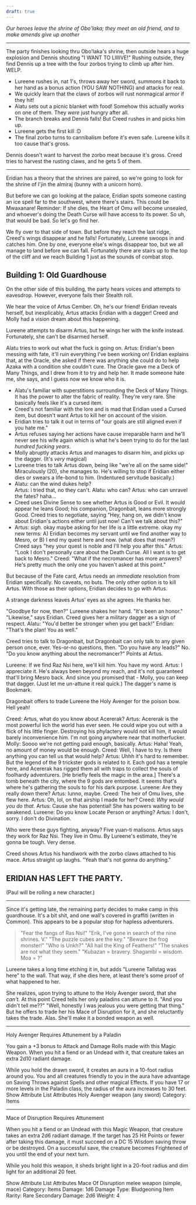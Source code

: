 ```yaml
---
draft: true
---
```

*Our heroes leave the shrine of Obo'laka; they meet an old friend, and to make amends give up another*

---

The party finishes looking thru Obo'laka's shrine, then outside hears a huge explosion and Dennis shouting "I WANT TO LIIIIVE!"
Rushing outside, they find Dennis up a tree with the four zorbos trying to climb up after him. WELP.

* Lureene rushes in, nat 1's, throws away her sword, summons it back to her hand as a bonus action (YOU SAW NOTHING) and attacks for real.
* We quickly learn that the claws of zorbos will rust nonmagical armor if they hit!
* Alatu sets out a picnic blanket with food! Somehow this actually works on one of them. They *were* just hungry after all.
* The branch breaks and Dennis falls! But Creed rushes in and picks him up.
* Lureene gets the first kill :D
* The final zorbo turns to cannibalism before it's even safe. Lureene kills it too cause that's gross.

Dennis doesn't want to harvest the zorbo meat because it's gross.
Creed tries to harvest the rusting claws, and he gets 5 of them.

---

Eridian has a theory that the shrines are paired, so we're going to look for the shrine of I'jin the almiraj (bunny with a unicorn horn).

But before we can go looking at the palace, Eridian spots someone casting an ice spell far to the southwest, where there's stairs. This could be Mwaxanare!
    Reminder: If she dies, the Heart of Omu will become unsealed, and whoever's doing the Death Curse will have access to its power. So uh, that would be bad.
So let's go find her.

We fly over to that side of town. But before they reach the last ridge, Creed's wings disappear and he falls! Fortunately, Lureene swoops in and catches him.
One by one, everyone else's wings disappear too, but we all manage to land before we can fall.
Fortunately there are stairs up to the top of the cliff and we reach Building 1 just as the sounds of combat stop.

## Building 1: Old Guardhouse

On the other side of this building, the party hears voices and attempts to eavesdrop. However, everyone fails their Stealth roll.

We hear the voice of Artus Cember. Oh, he's our friend!
Eridian reveals herself, but inexplicably, Artus attacks Eridian with a dagger!
Creed and Molly had a vision dream about this happening.

Lureene attempts to disarm Artus, but he wings her with the knife instead. Fortunately, she can't be disarmed herself.

Alatu tries to work out what the fuck is going on.
Artus: Eridian's been messing with fate, it'll ruin everything I've been working on!
Eridian explains that, at the Oracle, she asked if there was anything she could do to help Azaka with a condition she couldn't cure. The Oracle gave me a Deck of Many Things, and I drew from it to try and help her. It made someone hate me, she says, and I guess now we know who it is.

* Alatu's familiar with superstitions surrounding the Deck of Many Things. It has the power to alter the fabric of reality. They're very rare. She basically feels like it's a cursed item.
* Creed's not familiar with the lore and is mad that Eridian used a Cursed item, but doesn't want Artus to kill her on account of the vision.
* Eridian tries to talk it out in terms of "our goals are still aligned even if you hate me."
* Artus refuses saying her actions have cause irreparable harm and he'll never see his wife again which is what he's been trying to do for the last *hundred fucking years*.
* Molly abruptly attacks Artus and manages to disarm him, and picks up the dagger. (It's *very* magical)
* Lureene tries to talk Artus down, being like "we're all on the same side!" Miraculously (20), she manages to. He's willing to stop if Eridian either dies or swears a life-bond to him. (Indentured servitude basically.)
* Alatu: can the wind dukes help?  
  Artus: i tried that, no they can't.
  Alatu: who can?
  Artus: who can unravel the fates? haha...
* Creed uses Divine Sense to see whether Artus is Good or Evil. It would appear he leans Good; his companion, Dragonbait, leans more strongly Good. Creed tries to negotiate, saying "Hey, hang on, we didn't know about Eridian's actions either until just now! Can't we talk about this?"
* Artus: *sigh.* okay maybe asking for her life is a little extreme. okay my new terms: A) Eridian becomes my servant until we find another way to Mesro, or B) I end my quest here and now.
    (what does that mean?)
    Creed says "hey your quest is noble and I'll help you after this."
    Artus: "Look I don't personally care about the Death Curse. All I want is to get back to Mesro."
    Creed: "What if the necromancer has more answers? He's pretty much the only one you haven't asked at this point."

But because of the Fate card, Artus needs an *immediate* resolution from Eridian specifically. No caveats, no buts.
The only other option is to kill Artus.
With those as their options, Eridian decides to go with Artus.

A strange darkness leaves Artus' eyes as she agrees. He thanks her.

"Goodbye for now, then?" Lureene shakes her hand. "It's been an honor."
    "Likewise," says Eridian.
Creed gives her a military dagger as a sign of respect.
Alatu: "You'd better be stronger when you get back!"
    Eridian: "That's the plan! You as well."

Creed tries to talk to Dragonbait, but Dragonbait can only talk to any given person once, ever.
Yes-or-no questions, then. "Do you have any leads?" No. "Do you know anything about the necromancer?" Points at Artus.

Lureene: If we find Raz Nsi here, we'll kill him. You have my word.
Artus: I appreciate it. He's always been beyond my reach, and it's not guaranteed that'll bring Mesro back. And since you promised that - Molly, you can keep that dagger. (Just let me un-attune it real quick.)
    The dagger's name is Bookmark.

Dragonbait offers to trade Lureene the Holy Avenger for the poison bow. Hell yeah!

Creed: Artus, what do you know about Acererak?
Artus: Acererak is the most powerful lich the world has ever seen. He could wipe you out with a flick of his little finger. Destroying his phylactery would not kill him, it would barely inconvenience him. I'm not going anywhere near that motherfucker.
Molly: Soooo we're not getting paid enough, basically.
Artus: Haha! Yeah, no amount of money would be enough.
Creed: Well, I have to try. Is there anything you can tell us that would help?
Artus: Uhhh it's hard to remember. But the legend of the 9 trickster gods is related to it. Each god has a temple here, and Acererak has rigged them all with traps to collect the souls of foolhardy adventurers. [He briefly feels the magic in the area.] There's a tomb beneath the city, where the 9 gods are entombed. It seems that's where he's gathering the souls to for his dark purpose.
Lureene: Are they really down there?
Artus: Iunno, maybe.
Creed: The heir of Omu lives, she flew here.
Artus: Oh, lol, on that airship I made for her?
Creed: *Why would you do that.*
Artus: Cause she has potential! She has powers waiting to be awakened.
Lureene: Do you know Locate Person or anything?
Artus: I don't, sorry. I don't do Divination.

Who were these guys fighting, anyway?
    Five yuan-ti malisons.
Artus says they work for Raz Nsi. They live in Omu.
By Lureene's estimate, they're gonna be tough. Very dense.

Creed shows Artus his handiwork with the zorbo claws attached to his mace.
Artus straight up laughs. "Yeah that's not gonna do anything."

## ERIDIAN HAS LEFT THE PARTY.

(Paul will be rolling a new character.)

---

Since it's getting late, the remaining party decides to make camp in this guardhouse.
It's a bit shit, and one wall's covered in graffiti (written in Common).
    This appears to be a popular stop for hapless adventurers.

> "Fear the fangs of Ras Nsi!"
> "Erik, I've gone in search of the nine shrines. V."
> "The puzzle cubes are the key."
> "Beware the frog monster!"
> "Who is Unkh?"
> "All hail the King of Feathers!"
> "The snakes are not what they seem."
> "Kubazan = bravery. Shagambi = wisdom. Moa = ?"

Lureene takes a long time etching it in, but adds "Lureene Tallstag was here" to the wall. That way, if she dies here, at least there's some proof of what happened to her.

She realizes, upon trying to attune to the Holy Avenger sword, that she *can't.* At this point Creed tells her only paladins can attune to it. "And you didn't tell me??" "Well, honestly I was jealous you were getting that thing."
But he offers to trade her his Mace of Disruption for it, and she reluctantly takes the trade. Alas.
She'll make it a bonded weapon as well.

---

Holy Avenger
Requires Attunement by a Paladin

You gain a +3 bonus to Attack and Damage Rolls made with this Magic Weapon. When you hit a fiend or an Undead with it, that creature takes an extra 2d10 radiant damage.

While you hold the drawn sword, it creates an aura in a 10-foot radius around you. You and all creatures friendly to you in the aura have advantage on Saving Throws against Spells and other magical Effects. If you have 17 or more levels in the Paladin class, the radius of the aura increases to 30 feet.
Show Attribute List
Attributes
Holy Avenger
weapon (any sword)
Category: Items

---

Mace of Disruption
Requires Attunement

When you hit a fiend or an Undead with this Magic Weapon, that creature takes an extra 2d6 radiant damage. If the target has 25 Hit Points or fewer after taking this damage, it must succeed on a DC 15 Wisdom saving throw or be destroyed. On a successful save, the creature becomes Frightened of you until the end of your next turn.

While you hold this weapon, it sheds bright light in a 20-foot radius and dim light for an additional 20 feet.

Show Attribute List
Attributes
Mace Of Disruption
melee weapon (simple, mace)
Category: Items
Damage: 1d6
Damage Type: Bludgeoning
Item Rarity: Rare
Secondary Damage: 2d6
Weight: 4